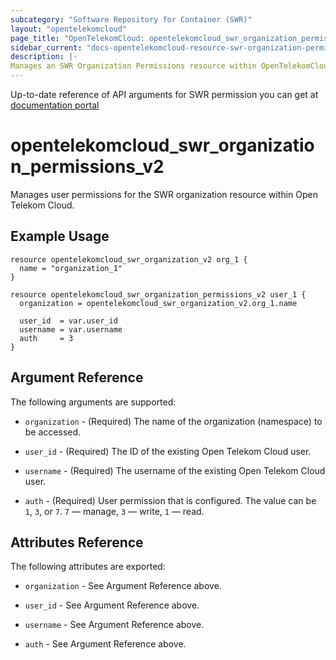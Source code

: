 ```yaml
---
subcategory: "Software Repository for Container (SWR)"
layout: "opentelekomcloud"
page_title: "OpenTelekomCloud: opentelekomcloud_swr_organization_permissions_v2"
sidebar_current: "docs-opentelekomcloud-resource-swr-organization-permissions-v2"
description: |-
Manages an SWR Organization Permissions resource within OpenTelekomCloud.
---
```


Up-to-date reference of API arguments for SWR permission you can get at
[documentation portal](https://docs.otc.t-systems.com/software-repository-container/api-ref/api)

# opentelekomcloud_swr_organization_permissions_v2

Manages user permissions for the SWR organization resource within Open Telekom Cloud.

## Example Usage

```hcl
resource opentelekomcloud_swr_organization_v2 org_1 {
  name = "organization_1"
}

resource opentelekomcloud_swr_organization_permissions_v2 user_1 {
  organization = opentelekomcloud_swr_organization_v2.org_1.name

  user_id  = var.user_id
  username = var.username
  auth     = 3
}
```

## Argument Reference

The following arguments are supported:

* `organization` - (Required) The name of the organization (namespace) to be accessed.

* `user_id` - (Required) The ID of the existing Open Telekom Cloud user.

* `username` - (Required) The username of the existing Open Telekom Cloud user.

* `auth` - (Required) User permission that is configured.
  The value can be `1`, `3`, or `7`. `7` ― manage, `3` ―  write, `1` ― read.

## Attributes Reference

The following attributes are exported:

* `organization` - See Argument Reference above.

* `user_id` - See Argument Reference above.

* `username` - See Argument Reference above.

* `auth` - See Argument Reference above.
